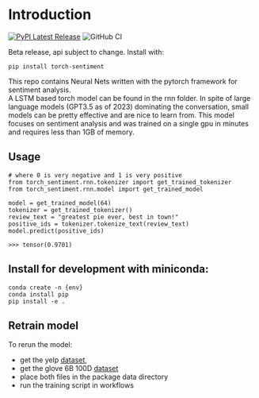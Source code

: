 # Introduction

[![PyPI Latest Release](https://img.shields.io/pypi/v/torch-sentiment.svg)](https://pypi.org/project/torch-sentiment/)
![GitHub CI](https://github.com/eddiepyang/torch-sentiment/actions/workflows/ci.yaml/badge.svg)
  
Beta release, api subject to change. Install with:  

```
pip install torch-sentiment
```  
  
This repo contains Neural Nets written with the pytorch framework for sentiment analysis.  
A LSTM based torch model can be found in the rnn folder. In spite of large language models (GPT3.5 as of 2023) 
dominating the conversation, small models can be pretty effective and are nice to learn from. This model focuses on sentiment analysis and was trained on 
a single gpu in minutes and requires less than 1GB of memory.

  
## Usage
```
# where 0 is very negative and 1 is very positive
from torch_sentiment.rnn.tokenizer import get_trained_tokenizer
from torch_sentiment.rnn.model import get_trained_model

model = get_trained_model(64)
tokenizer = get_trained_tokenizer()
review_text = "greatest pie ever, best in town!"
positive_ids = tokenizer.tokenize_text(review_text)
model.predict(positive_ids)
  
>>> tensor(0.9701)
```

## Install for development with miniconda:  
```
conda create -n {env}  
conda install pip  
pip install -e .  
```

## Retrain model
To rerun the model:
* get the yelp [dataset](https://www.yelp.com/dataset), 
* get the glove 6B 100D [dataset](https://nlp.stanford.edu/projects/glove/)
* place both files in the package data directory 
* run the training script in workflows

